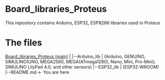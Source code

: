 # Board_libraries_Proteus
This repository contains Arduino, ESP32, ESP8266 libraries used in Proteus

# The files
[Board_libraries_Proteus (main)](main) 
|
|--Arduino_lib
|    (Arduino, GENUINO, SIMULINO(UNO, MEGA2560, MEGA(ATmega1280), Nano, Mini, Pro-Mini); SIMULINO LilyPad 4.0; and other sensors)
|--ESP32_lib
|    (ESP32-WROOM)
|--README.md <- You are here

